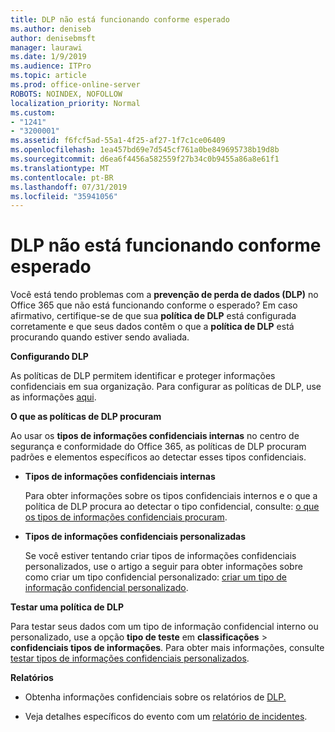 ```yaml
---
title: DLP não está funcionando conforme esperado
ms.author: deniseb
author: denisebmsft
manager: laurawi
ms.date: 1/9/2019
ms.audience: ITPro
ms.topic: article
ms.prod: office-online-server
ROBOTS: NOINDEX, NOFOLLOW
localization_priority: Normal
ms.custom:
- "1241"
- "3200001"
ms.assetid: f6fcf5ad-55a1-4f25-af27-1f7c1ce06409
ms.openlocfilehash: 1ea457bd69e7d545cf761a0be849695738b19d8b
ms.sourcegitcommit: d6ea6f4456a582559f27b34c0b9455a86a8e61f1
ms.translationtype: MT
ms.contentlocale: pt-BR
ms.lasthandoff: 07/31/2019
ms.locfileid: "35941056"
---
```

# <a name="dlp-not-working-as-expected"></a>DLP não está funcionando conforme esperado

Você está tendo problemas com a **prevenção de perda de dados (DLP)** no Office 365 que não está funcionando conforme o esperado? Em caso afirmativo, certifique-se de que sua **política de DLP** está configurada corretamente e que seus dados contêm o que a **política de DLP** está procurando quando estiver sendo avaliada.
  
 **Configurando DLP**
  
As políticas de DLP permitem identificar e proteger informações confidenciais em sua organização. Para configurar as políticas de DLP, use as informações [aqui](https://docs.microsoft.com/office365/securitycompliance/prevent-data-loss#set-up-dlp).
  
 **O que as políticas de DLP procuram**
  
Ao usar os **tipos de informações confidenciais internas** no centro de segurança e conformidade do Office 365, as políticas de DLP procuram padrões e elementos específicos ao detectar esses tipos confidenciais.
  
- **Tipos de informações confidenciais internas**

    Para obter informações sobre os tipos confidenciais internos e o que a política de DLP procura ao detectar o tipo confidencial, consulte: [o que os tipos de informações confidenciais procuram](https://docs.microsoft.com/office365/securitycompliance/what-the-sensitive-information-types-look-for).

- **Tipos de informações confidenciais personalizadas**

    Se você estiver tentando criar tipos de informações confidenciais personalizados, use o artigo a seguir para obter informações sobre como criar um tipo confidencial personalizado: [criar um tipo de informação confidencial personalizado](https://docs.microsoft.com/office365/securitycompliance/create-a-custom-sensitive-information-type).

**Testar uma política de DLP**

Para testar seus dados com um tipo de informação confidencial interno ou personalizado, use a opção **tipo de teste** em **classificações** > **confidenciais tipos de informações**. Para obter mais informações, consulte [testar tipos de informações confidenciais personalizados](https://docs.microsoft.com/en-us/office365/securitycompliance/create-a-custom-sensitive-information-type#test-custom-sensitive-information-types-in-the-security--compliance-center).

 **Relatórios**
  
- Obtenha informações confidenciais sobre os relatórios de [DLP.](https://docs.microsoft.com/office365/securitycompliance/data-loss-prevention-policies#dlp-reports)

- Veja detalhes específicos do evento com um [relatório de incidentes](https://docs.microsoft.com/office365/securitycompliance/data-loss-prevention-policies#incident-reports).
